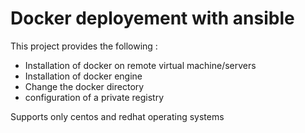 Docker deployement with ansible
=================================

This project provides the following :

+ Installation of docker on remote virtual machine/servers
+ Installation of docker engine
+ Change the docker directory
+ configuration of a private registry 

Supports only centos and redhat operating systems




